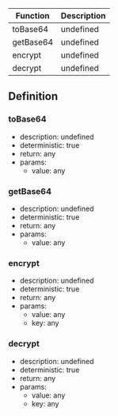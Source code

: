 |Function    |Description                                   |
|------------|----------------------------------------------|
|toBase64|undefined|
|getBase64|undefined|
|encrypt|undefined|
|decrypt|undefined|

## Definition

### toBase64

- description: undefined
- deterministic: true
- return: any
- params:
	- value: any

### getBase64

- description: undefined
- deterministic: true
- return: any
- params:
	- value: any

### encrypt

- description: undefined
- deterministic: true
- return: any
- params:
	- value: any
	- key: any

### decrypt

- description: undefined
- deterministic: true
- return: any
- params:
	- value: any
	- key: any
